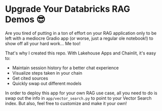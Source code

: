 # Upgrade Your Databricks RAG Demos 😎

Are you tired of putting in a ton of effort on your RAG application only to be left with a mediocre Gradio app (or worse, just a regular ole notebook!) to show off all your hard work... Me too!

That's why I created this repo. With Lakehouse Apps and Chainlit, it's easy to:
* Maintain session history for a better chat experience
* Visualize steps taken in your chain
* Get cited sources
* Quickly swap out different models

In order to deploy this app for your own RAG use case, all you need to do is swap out the info in `app/vector_search.py` to point to your Vector Search index. But also, feel free to customize and make it your own!


